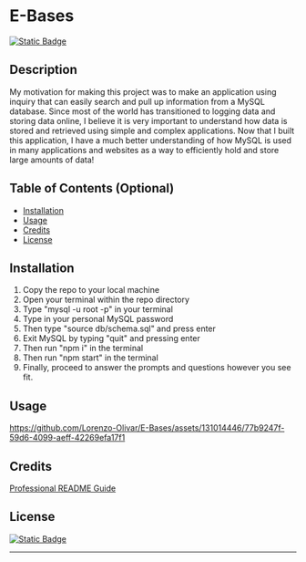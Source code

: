 # E-Bases
[![Static Badge](https://img.shields.io/badge/License-MIT-blue)](https://choosealicense.com/licenses/mit)
## Description

My motivation for making this project was to make an application using inquiry that can easily search and pull up information from a MySQL database.
Since most of the world has transitioned to logging data and storing data online, I believe it is very important to understand how data is stored and retrieved using simple and complex applications.
Now that I built this application, I have a much better understanding of how MySQL is used in many applications and websites as a way to efficiently hold and store large amounts of data!


## Table of Contents (Optional)

- [Installation](#installation)
- [Usage](#usage)
- [Credits](#credits)
- [License](#license)

## Installation

1. Copy the repo to your local machine
2. Open your terminal within the repo directory
3. Type "mysql -u root -p" in your terminal
4. Type in your personal MySQL password
5. Then type "source db/schema.sql" and press enter
6. Exit MySQL by typing "quit" and pressing enter
7. Then run "npm i" in the terminal 
8. Then run "npm start" in the terminal
9. Finally, proceed to answer the prompts and questions however you see fit.

## Usage

https://github.com/Lorenzo-Olivar/E-Bases/assets/131014446/77b9247f-59d6-4099-aeff-42269efa17f1

## Credits

[Professional README Guide](https://coding-boot-camp.github.io/full-stack/github/professional-readme-guide)

## License

[![Static Badge](https://img.shields.io/badge/License-MIT-blue)](https://choosealicense.com/licenses/mit)

---
